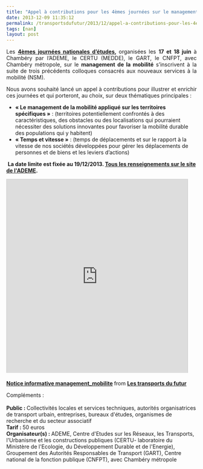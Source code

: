 ```yaml
---
title: "Appel à contributions pour les 4èmes journées sur le management de la mobilité : territoire spécifique, temps et vitesse"
date: 2013-12-09 11:35:12
permalink: /transportsdufutur/2013/12/appel-a-contributions-pour-les-4emes-journees-sur-le-management-de-la-mobilite-territoire-specifique.html
tags: [nan]
layout: post
---
```


<p style="text-align: justify;">Les <strong><a href="http://www2.ademe.fr/servlet/getDoc?id=90305&ref=17205&p1=1&p2=" target="_blank">4èmes journées nationales d’études</a>, </strong>organisées les <strong>17 et 18 juin </strong>à Chambéry par l’ADEME, le CERTU (MEDDE), le GART, le CNFPT, avec Chambéry métropole, sur le <strong>management de la mobilité</strong> s’inscrivent à la suite de trois précédents colloques consacrés aux nouveaux services à la mobilité (NSM).</p> <p style="text-align: justify;">Nous avons souhaité lancé un appel à contributions pour illustrer et enrichir ces journées et qui porteront, au choix, sur deux thématiques principales :</p> <ul> <li><strong>« Le management de la mobilité appliqué sur les territoires<br />spécifiques »</strong> : (territoires potentiellement confrontés à des caractéristiques, des obstacles ou des localisations qui pourraient nécessiter des solutions innovantes pour favoriser la mobilité durable des populations qui y habitent)</li> <li><strong>« Temps et vitesse »</strong> : (temps de déplacements et sur le rapport à la vitesse de nos sociétés développées pour gérer les déplacements de personnes et de biens et les leviers d’actions)</li> </ul> <p> <strong>La date limite est fixée au 19/12/2013. <a href="http://www2.ademe.fr/servlet/getDoc?id=90289&cid=96&m=3&p1=1" target="_blank">Tous les renseignements sur le site de l'ADEME</a>.</strong></p>  <!--more-->  <p><iframe allowfullscreen="" frameborder="0" height="511" marginheight="0" marginwidth="0" scrolling="no" src="http://www.slideshare.net/slideshow/embed_code/29030948" style="border: 1px solid #CCC; border-width: 1px 1px 0; margin-bottom: 5px;" width="479"> </iframe></p> <div style="margin-bottom: 5px;"><strong> <a href="https://fr.slideshare.net/transportsdufutur/notice-informative-managementmobilite" target="_blank" title="Notice informative management_mobilite">Notice informative management_mobilite</a> </strong> from <strong><a href="http://www.slideshare.net/transportsdufutur" target="_blank">Les transports du futur</a></strong></div> <p>Compléments : <br /><br /><strong>Public : </strong>Collectivités locales et services techniques, autorités organisatrices de transport urbain, entreprises, bureaux d'études, organismes de recherche et du secteur associatif<br /><strong>Tarif : </strong>50 euros<br /><strong>Organisateur(s) : </strong>ADEME, Centre d'Etudes sur les Réseaux, les Transports, l'Urbanisme et les constructions publiques (CERTU- laboratoire du Ministère de l'Ecologie, du Développement Durable et de l'Energie), Groupement des Autorités Responsables de Transport (GART), Centre national de la fonction publique (CNFPT), avec Chambéry métropole</p>
